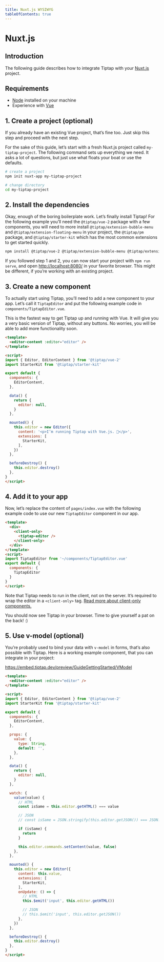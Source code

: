 ```yaml
---
title: Nuxt.js WYSIWYG
tableOfContents: true
---
```


# Nuxt.js

## Introduction
The following guide describes how to integrate Tiptap with your [Nuxt.js](https://nuxtjs.org/) project.

## Requirements
* [Node](https://nodejs.org/en/download/) installed on your machine
* Experience with [Vue](https://vuejs.org/v2/guide/#Getting-Started)

## 1. Create a project (optional)
If you already have an existing Vue project, that’s fine too. Just skip this step and proceed with the next step.

For the sake of this guide, let’s start with a fresh Nuxt.js project called `my-tiptap-project`. The following command sets up everything we need. It asks a lot of questions, but just use what floats your boat or use the defaults.

```bash
# create a project
npm init nuxt-app my-tiptap-project

# change directory
cd my-tiptap-project
```

## 2. Install the dependencies
Okay, enough of the boring boilerplate work. Let’s finally install Tiptap! For the following example you’ll need the `@tiptap/vue-2` package with a few components, you will need to more install `@tiptap/extension-bubble-menu` and `@tiptap/extension-floating-menu` in your project, the `@tiptap/pm` package, and `@tiptap/starter-kit` which has the most common extensions to get started quickly.

```bash
npm install @tiptap/vue-2 @tiptap/extension-bubble-menu @tiptap/extension-floating-menu @tiptap/pm @tiptap/starter-kit
```

If you followed step 1 and 2, you can now start your project with `npm run serve`, and open [http://localhost:8080/](http://localhost:8080/) in your favorite browser. This might be different, if you’re working with an existing project.

## 3. Create a new component
To actually start using Tiptap, you’ll need to add a new component to your app. Let’s call it `TiptapEditor` and put the following example code in `components/TiptapEditor.vue`.

This is the fastest way to get Tiptap up and running with Vue. It will give you a very basic version of Tiptap, without any buttons. No worries, you will be able to add more functionality soon.

```html
<template>
  <editor-content :editor="editor" />
</template>

<script>
import { Editor, EditorContent } from '@tiptap/vue-2'
import StarterKit from '@tiptap/starter-kit'

export default {
  components: {
    EditorContent,
  },

  data() {
    return {
      editor: null,
    }
  },

  mounted() {
    this.editor = new Editor({
      content: '<p>I’m running Tiptap with Vue.js. 🎉</p>',
      extensions: [
        StarterKit,
      ],
    })
  },

  beforeDestroy() {
    this.editor.destroy()
  },
}
</script>
```

## 4. Add it to your app
Now, let’s replace the content of `pages/index.vue` with the following example code to use our new `TiptapEditor` component in our app.

```html
<template>
  <div>
    <client-only>
      <tiptap-editor />
    </client-only>
  </div>
</template>
<script>
import TiptapEditor from '~/components/TiptapEditor.vue'
export default {
  components: {
    TiptapEditor
  }
}
</script>
```

Note that Tiptap needs to run in the client, not on the server. It’s required to wrap the editor in a `<client-only>` tag. [Read more about client-only components.](https://nuxtjs.org/api/components-client-only)

You should now see Tiptap in your browser. Time to give yourself a pat on the back! :)

## 5. Use v-model (optional)
You’re probably used to bind your data with `v-model` in forms, that’s also possible with Tiptap. Here is a working example component, that you can integrate in your project:

https://embed.tiptap.dev/preview/GuideGettingStarted/VModel

```html
<template>
  <editor-content :editor="editor" />
</template>

<script>
import { Editor, EditorContent } from '@tiptap/vue-2'
import StarterKit from '@tiptap/starter-kit'

export default {
  components: {
    EditorContent,
  },

  props: {
    value: {
      type: String,
      default: '',
    },
  },

  data() {
    return {
      editor: null,
    }
  },

  watch: {
    value(value) {
      // HTML
      const isSame = this.editor.getHTML() === value

      // JSON
      // const isSame = JSON.stringify(this.editor.getJSON()) === JSON.stringify(value)

      if (isSame) {
        return
      }

      this.editor.commands.setContent(value, false)
    },
  },

  mounted() {
    this.editor = new Editor({
      content: this.value,
      extensions: [
        StarterKit,
      ],
      onUpdate: () => {
        // HTML
        this.$emit('input', this.editor.getHTML())

        // JSON
        // this.$emit('input', this.editor.getJSON())
      },
    })
  },

  beforeDestroy() {
    this.editor.destroy()
  },
}
</script>
```
